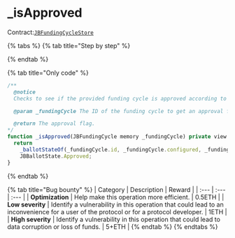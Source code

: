 # \_isApproved

Contract:[`JBFundingCycleStore`](../)​

{% tabs %}
{% tab title="Step by step" %}

{% endtab %}

{% tab title="Only code" %}
```javascript
/** 
  @notice 
  Checks to see if the provided funding cycle is approved according to the correct ballot.

  @param _fundingCycle The ID of the funding cycle to get an approval flag for.

  @return The approval flag.
*/
function _isApproved(JBFundingCycle memory _fundingCycle) private view returns (bool) {
  return
    _ballotStateOf(_fundingCycle.id, _fundingCycle.configured, _fundingCycle.basedOn) ==
    JBBallotState.Approved;
}
```
{% endtab %}

{% tab title="Bug bounty" %}
| Category | Description | Reward |
| :--- | :--- | :--- |
| **Optimization** | Help make this operation more efficient. | 0.5ETH |
| **Low severity** | Identify a vulnerability in this operation that could lead to an inconvenience for a user of the protocol or for a protocol developer. | 1ETH |
| **High severity** | Identify a vulnerability in this operation that could lead to data corruption or loss of funds. | 5+ETH |
{% endtab %}
{% endtabs %}

